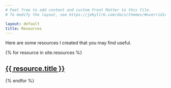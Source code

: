 ```yaml
---
# Feel free to add content and custom Front Matter to this file.
# To modify the layout, see https://jekyllrb.com/docs/themes/#overriding-theme-defaults

layout: default
title: Resources
---
```


Here are some resources I created that you may find useful. 

{% for resource in site.resources %}
  <h2>
    <a href="{{ resource.url }}">
      {{ resource.title }} 
    </a>
  </h2>
  <!-- <p>{{ resource.content | markdownify }}</p> -->
{% endfor %}